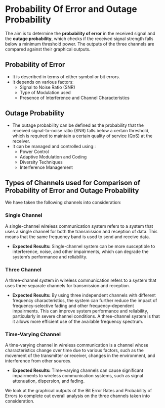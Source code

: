 # Probability Of Error and Outage Probability

The aim is to determine the **probability of error** in the received signal and the **outage probability**, which checks if the received signal strength falls below a minimum threshold power. The outputs of the three channels are compared against their graphical outputs.

## Probability of Error
- It is described in terms of either symbol or bit errors.
- It depends on various factors:
    - Signal to Noise Ratio (SNR)
    - Type of Modulation used
    - Presence of Interference and Channel Characteristics

## Outage Probability
- The outage probability can be defined as the probability that the received signal-to-noise ratio (SNR) falls below a certain threshold, which is required to maintain a certain quality of service (QoS) at the receiver.
- It can be managed and controlled using :
    - Power Control
    - Adaptive Modulation and Coding
    - Diversity Techniques
    - Interference Management

## Types of Channels used for Comparison of __Probability of Error__ and __Outage Probability__
We have taken the following channels into consideration:

### Single Channel 
A single-channel wireless communication system refers to a system that uses a single channel for both the transmission and reception of data. This means that the same frequency band is used to send and receive data.
- **Expected Results:**
Single-channel system can be more susceptible to interference, noise, and other impairments, which can degrade the system’s performance and reliability.

### Three Channel
A three-channel system in wireless communication refers to a system that uses three separate channels for transmission and reception.
- **Expected Results:**
By using three independent channels with different frequency characteristics, the system can further reduce the impact of frequency-selective fading and other frequency-dependent impairments. This can improve system performance and reliability, particularly in severe channel conditions. A three-channel system is that it allows more efficient use of the available frequency spectrum. 

### Time-Varying Channel
A time-varying channel in wireless communication is a channel whose characteristics change over time due to various factors, such as the movement of the transmitter or receiver, changes in the environment, and interference from other sources.
- **Expected Results:**
Time-varying channels can cause significant impairments to wireless communication systems, such as signal attenuation, dispersion, and fading.

We look at the graphical outputs of the Bit Error Rates and Probability of Errors to complete out overall analysis on the three channels taken into consideration.